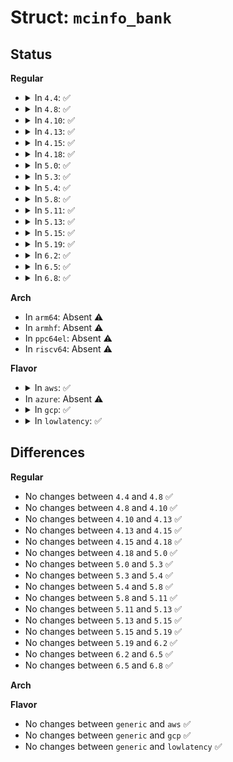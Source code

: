 # Struct: <code>mcinfo_bank</code>

## Status
<b>Regular</b>
<ul>
<li>
<details>
<summary>In <code>4.4</code>: ✅</summary>

```c
struct mcinfo_bank {
    struct mcinfo_common common;
    uint16_t mc_bank;
    uint16_t mc_domid;
    uint64_t mc_status;
    uint64_t mc_addr;
    uint64_t mc_misc;
    uint64_t mc_ctrl2;
    uint64_t mc_tsc;
};
```
</details>
</li>
<li>
<details>
<summary>In <code>4.8</code>: ✅</summary>

```c
struct mcinfo_bank {
    struct mcinfo_common common;
    uint16_t mc_bank;
    uint16_t mc_domid;
    uint64_t mc_status;
    uint64_t mc_addr;
    uint64_t mc_misc;
    uint64_t mc_ctrl2;
    uint64_t mc_tsc;
};
```
</details>
</li>
<li>
<details>
<summary>In <code>4.10</code>: ✅</summary>

```c
struct mcinfo_bank {
    struct mcinfo_common common;
    uint16_t mc_bank;
    uint16_t mc_domid;
    uint64_t mc_status;
    uint64_t mc_addr;
    uint64_t mc_misc;
    uint64_t mc_ctrl2;
    uint64_t mc_tsc;
};
```
</details>
</li>
<li>
<details>
<summary>In <code>4.13</code>: ✅</summary>

```c
struct mcinfo_bank {
    struct mcinfo_common common;
    uint16_t mc_bank;
    uint16_t mc_domid;
    uint64_t mc_status;
    uint64_t mc_addr;
    uint64_t mc_misc;
    uint64_t mc_ctrl2;
    uint64_t mc_tsc;
};
```
</details>
</li>
<li>
<details>
<summary>In <code>4.15</code>: ✅</summary>

```c
struct mcinfo_bank {
    struct mcinfo_common common;
    uint16_t mc_bank;
    uint16_t mc_domid;
    uint64_t mc_status;
    uint64_t mc_addr;
    uint64_t mc_misc;
    uint64_t mc_ctrl2;
    uint64_t mc_tsc;
};
```
</details>
</li>
<li>
<details>
<summary>In <code>4.18</code>: ✅</summary>

```c
struct mcinfo_bank {
    struct mcinfo_common common;
    uint16_t mc_bank;
    uint16_t mc_domid;
    uint64_t mc_status;
    uint64_t mc_addr;
    uint64_t mc_misc;
    uint64_t mc_ctrl2;
    uint64_t mc_tsc;
};
```
</details>
</li>
<li>
<details>
<summary>In <code>5.0</code>: ✅</summary>

```c
struct mcinfo_bank {
    struct mcinfo_common common;
    uint16_t mc_bank;
    uint16_t mc_domid;
    uint64_t mc_status;
    uint64_t mc_addr;
    uint64_t mc_misc;
    uint64_t mc_ctrl2;
    uint64_t mc_tsc;
};
```
</details>
</li>
<li>
<details>
<summary>In <code>5.3</code>: ✅</summary>

```c
struct mcinfo_bank {
    struct mcinfo_common common;
    uint16_t mc_bank;
    uint16_t mc_domid;
    uint64_t mc_status;
    uint64_t mc_addr;
    uint64_t mc_misc;
    uint64_t mc_ctrl2;
    uint64_t mc_tsc;
};
```
</details>
</li>
<li>
<details>
<summary>In <code>5.4</code>: ✅</summary>

```c
struct mcinfo_bank {
    struct mcinfo_common common;
    uint16_t mc_bank;
    uint16_t mc_domid;
    uint64_t mc_status;
    uint64_t mc_addr;
    uint64_t mc_misc;
    uint64_t mc_ctrl2;
    uint64_t mc_tsc;
};
```
</details>
</li>
<li>
<details>
<summary>In <code>5.8</code>: ✅</summary>

```c
struct mcinfo_bank {
    struct mcinfo_common common;
    uint16_t mc_bank;
    uint16_t mc_domid;
    uint64_t mc_status;
    uint64_t mc_addr;
    uint64_t mc_misc;
    uint64_t mc_ctrl2;
    uint64_t mc_tsc;
};
```
</details>
</li>
<li>
<details>
<summary>In <code>5.11</code>: ✅</summary>

```c
struct mcinfo_bank {
    struct mcinfo_common common;
    uint16_t mc_bank;
    uint16_t mc_domid;
    uint64_t mc_status;
    uint64_t mc_addr;
    uint64_t mc_misc;
    uint64_t mc_ctrl2;
    uint64_t mc_tsc;
};
```
</details>
</li>
<li>
<details>
<summary>In <code>5.13</code>: ✅</summary>

```c
struct mcinfo_bank {
    struct mcinfo_common common;
    uint16_t mc_bank;
    uint16_t mc_domid;
    uint64_t mc_status;
    uint64_t mc_addr;
    uint64_t mc_misc;
    uint64_t mc_ctrl2;
    uint64_t mc_tsc;
};
```
</details>
</li>
<li>
<details>
<summary>In <code>5.15</code>: ✅</summary>

```c
struct mcinfo_bank {
    struct mcinfo_common common;
    uint16_t mc_bank;
    uint16_t mc_domid;
    uint64_t mc_status;
    uint64_t mc_addr;
    uint64_t mc_misc;
    uint64_t mc_ctrl2;
    uint64_t mc_tsc;
};
```
</details>
</li>
<li>
<details>
<summary>In <code>5.19</code>: ✅</summary>

```c
struct mcinfo_bank {
    struct mcinfo_common common;
    uint16_t mc_bank;
    uint16_t mc_domid;
    uint64_t mc_status;
    uint64_t mc_addr;
    uint64_t mc_misc;
    uint64_t mc_ctrl2;
    uint64_t mc_tsc;
};
```
</details>
</li>
<li>
<details>
<summary>In <code>6.2</code>: ✅</summary>

```c
struct mcinfo_bank {
    struct mcinfo_common common;
    uint16_t mc_bank;
    uint16_t mc_domid;
    uint64_t mc_status;
    uint64_t mc_addr;
    uint64_t mc_misc;
    uint64_t mc_ctrl2;
    uint64_t mc_tsc;
};
```
</details>
</li>
<li>
<details>
<summary>In <code>6.5</code>: ✅</summary>

```c
struct mcinfo_bank {
    struct mcinfo_common common;
    uint16_t mc_bank;
    uint16_t mc_domid;
    uint64_t mc_status;
    uint64_t mc_addr;
    uint64_t mc_misc;
    uint64_t mc_ctrl2;
    uint64_t mc_tsc;
};
```
</details>
</li>
<li>
<details>
<summary>In <code>6.8</code>: ✅</summary>

```c
struct mcinfo_bank {
    struct mcinfo_common common;
    uint16_t mc_bank;
    uint16_t mc_domid;
    uint64_t mc_status;
    uint64_t mc_addr;
    uint64_t mc_misc;
    uint64_t mc_ctrl2;
    uint64_t mc_tsc;
};
```
</details>
</li>
</ul>
<b>Arch</b>
<ul>
<li>
In <code>arm64</code>: Absent ⚠️
</li>
<li>
In <code>armhf</code>: Absent ⚠️
</li>
<li>
In <code>ppc64el</code>: Absent ⚠️
</li>
<li>
In <code>riscv64</code>: Absent ⚠️
</li>
</ul>
<b>Flavor</b>
<ul>
<li>
<details>
<summary>In <code>aws</code>: ✅</summary>

```c
struct mcinfo_bank {
    struct mcinfo_common common;
    uint16_t mc_bank;
    uint16_t mc_domid;
    uint64_t mc_status;
    uint64_t mc_addr;
    uint64_t mc_misc;
    uint64_t mc_ctrl2;
    uint64_t mc_tsc;
};
```
</details>
</li>
<li>
In <code>azure</code>: Absent ⚠️
</li>
<li>
<details>
<summary>In <code>gcp</code>: ✅</summary>

```c
struct mcinfo_bank {
    struct mcinfo_common common;
    uint16_t mc_bank;
    uint16_t mc_domid;
    uint64_t mc_status;
    uint64_t mc_addr;
    uint64_t mc_misc;
    uint64_t mc_ctrl2;
    uint64_t mc_tsc;
};
```
</details>
</li>
<li>
<details>
<summary>In <code>lowlatency</code>: ✅</summary>

```c
struct mcinfo_bank {
    struct mcinfo_common common;
    uint16_t mc_bank;
    uint16_t mc_domid;
    uint64_t mc_status;
    uint64_t mc_addr;
    uint64_t mc_misc;
    uint64_t mc_ctrl2;
    uint64_t mc_tsc;
};
```
</details>
</li>
</ul>

## Differences
<b>Regular</b>
<ul>
<li>
No changes between <code>4.4</code> and <code>4.8</code> ✅
</li>
<li>
No changes between <code>4.8</code> and <code>4.10</code> ✅
</li>
<li>
No changes between <code>4.10</code> and <code>4.13</code> ✅
</li>
<li>
No changes between <code>4.13</code> and <code>4.15</code> ✅
</li>
<li>
No changes between <code>4.15</code> and <code>4.18</code> ✅
</li>
<li>
No changes between <code>4.18</code> and <code>5.0</code> ✅
</li>
<li>
No changes between <code>5.0</code> and <code>5.3</code> ✅
</li>
<li>
No changes between <code>5.3</code> and <code>5.4</code> ✅
</li>
<li>
No changes between <code>5.4</code> and <code>5.8</code> ✅
</li>
<li>
No changes between <code>5.8</code> and <code>5.11</code> ✅
</li>
<li>
No changes between <code>5.11</code> and <code>5.13</code> ✅
</li>
<li>
No changes between <code>5.13</code> and <code>5.15</code> ✅
</li>
<li>
No changes between <code>5.15</code> and <code>5.19</code> ✅
</li>
<li>
No changes between <code>5.19</code> and <code>6.2</code> ✅
</li>
<li>
No changes between <code>6.2</code> and <code>6.5</code> ✅
</li>
<li>
No changes between <code>6.5</code> and <code>6.8</code> ✅
</li>
</ul>
<b>Arch</b>
<ul>
</ul>
<b>Flavor</b>
<ul>
<li>
No changes between <code>generic</code> and <code>aws</code> ✅
</li>
<li>
No changes between <code>generic</code> and <code>gcp</code> ✅
</li>
<li>
No changes between <code>generic</code> and <code>lowlatency</code> ✅
</li>
</ul>
